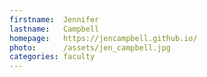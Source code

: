 ```yaml
---
firstname:  Jennifer
lastname:   Campbell
homepage:   https://jencampbell.github.io/
photo:      /assets/jen_campbell.jpg
categories: faculty
---
```

